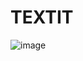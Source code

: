 # TEXTIT
![image](https://user-images.githubusercontent.com/109915538/209425257-5b12884b-0057-4f9f-ba92-38a2cfe5cce7.png)

